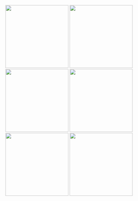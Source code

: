 <p align="center">
  <img src="https://github.com/user-attachments/assets/8b228ef0-b740-4ad0-b9a4-e887b1b459ec" width="200" />
  <img src="https://github.com/user-attachments/assets/a42d7cda-67f0-42ce-93f9-7c0944c6d649" width="200" />
  <img src="https://github.com/user-attachments/assets/956d1cd0-ad1c-4697-8393-54e395659685" width="200" />
  <img src="https://github.com/user-attachments/assets/8705e9bf-73d4-419f-9683-165d8daecbe8" width="200" />
  <img src="https://github.com/user-attachments/assets/d1705ff4-0fa4-43ed-8659-b1134b955c8f" width="200" />
  <img src="https://github.com/user-attachments/assets/66d9702c-d248-4b60-830a-dacb9a4c5fb0" width="200" />
</p>
